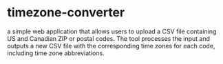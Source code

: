 # timezone-converter
a simple web application that allows users to upload a CSV file containing US and Canadian ZIP or postal codes. The tool processes the input and outputs a new CSV file with the corresponding time zones for each code, including time zone abbreviations.
